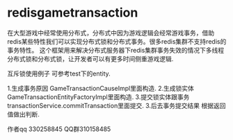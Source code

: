 # redisgametransaction
在大型游戏中经常使用分布式，分布式中因为游戏逻辑会经常游戏事务，借助redis某些特性我们可以实现分布式锁和分布式事务。很多redis集群不支持redis的事务特性。
这个框架用来解决分布式服务器下redis集群事务失效的情况下多线程分布式锁和分布式锁，让开发者可以有更多时间侧重游戏逻辑.

互斥锁使用例子 可参考test下的entity.

1.生成事务原因 GameTransactionCauseImpl里面构造.
2.生成锁实体 GameTransactionEntityFactoryImpl里面构造.
3.提交锁实体跟事务  transactionService.commitTransaction里面提交.
3.后去事务提交结果 根据返回值做出判断.

作者qq 330258845
QQ群310158485
